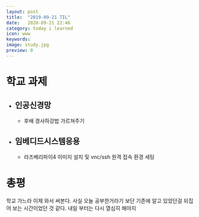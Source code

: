 ```yaml
---
layout: post
title:  "2019-09-21 TIL"
date:   2020-09-21 22:46
category: today i learned
icon: www
keywords: 
image: study.jpg
preview: 0
---
```


# 학교 과제

- ## 인공신경망
    - 후배 경사하강법 가르쳐주기

- ## 임베디드시스템응용
    - 라즈베리파이4 이미지 설치 및 vnc/ssh 원격 접속 환경 세팅

# 총평

학교 가느라 이제 와서 써본다. 사실 오늘 공부한거라기 보단 기존에 알고 있었던걸 되집어 보는 시간이었던 것 같다. 내일 부터는 다시 열심히 해야지